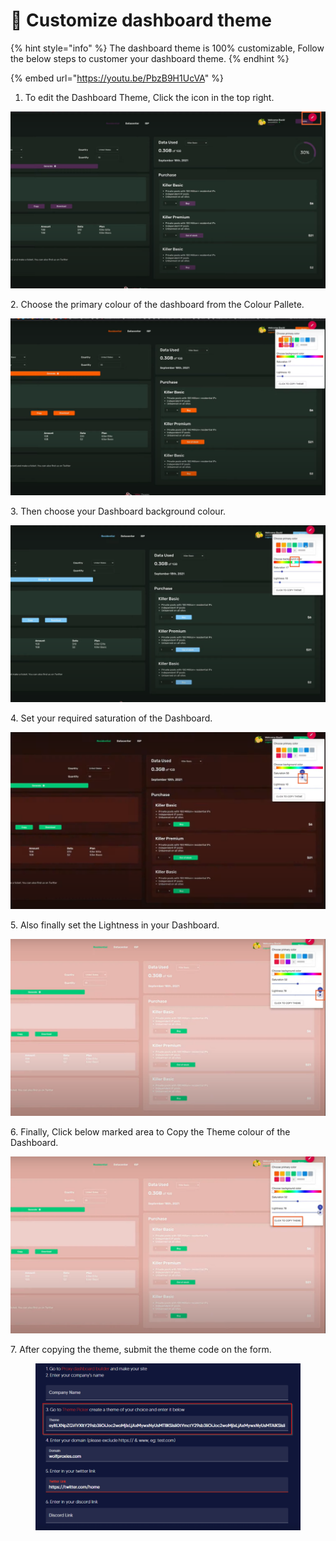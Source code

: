 # 💊 Customize dashboard theme

{% hint style="info" %}
The dashboard theme is 100% customizable, Follow the below steps to customer your dashboard theme.
{% endhint %}

{% embed url="https://youtu.be/PbzB9H1UcVA" %}

1. To edit the Dashboard Theme, Click the icon in the top right.

![](<../.gitbook/assets/Untitled design (26).png>)

2\. Choose the primary colour of the dashboard from the Colour Pallete.

![](<../.gitbook/assets/Untitled design (1) (12).png>)

3\. Then choose your Dashboard background colour.

![](<../.gitbook/assets/Untitled design (2) (7).png>)

4\. Set your required saturation of the Dashboard.

![](<../.gitbook/assets/Untitled design (3) (10).png>)

5\. Also finally set the Lightness in your Dashboard.

![](<../.gitbook/assets/Untitled design (4) (6).png>)

6\. Finally, Click below marked area to Copy the Theme colour of the Dashboard.

![](<../.gitbook/assets/Untitled design (5) (5).png>)

7\. After copying the theme, submit the theme code on the form.

<figure><img src="../.gitbook/assets/3 (1).png" alt=""><figcaption></figcaption></figure>
